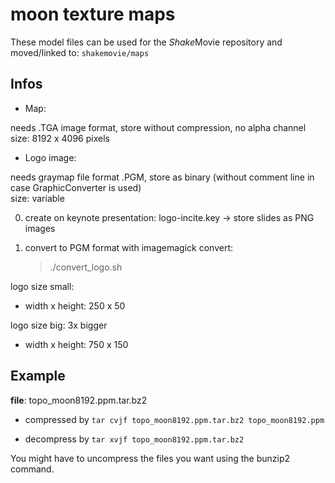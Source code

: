# moon texture maps


These model files can be used for the *Shake*Movie repository and moved/linked to:
``
shakemovie/maps
``

## Infos

- Map:

needs .TGA image format, store without compression, no alpha channel<br>
size: 8192 x 4096 pixels


- Logo image:

needs graymap file format .PGM, store as binary (without comment line in case GraphicConverter is used)<br>
size: variable

0. create on keynote presentation: logo-incite.key
   -> store slides as PNG images

1. convert to PGM format with imagemagick convert:
   > ./convert_logo.sh

logo size small:
* width x height: 250 x 50

logo size big: 3x bigger
* width x height: 750 x 150


## Example

**file**: topo_moon8192.ppm.tar.bz2

- compressed by `tar cvjf topo_moon8192.ppm.tar.bz2 topo_moon8192.ppm`

- decompress by `tar xvjf topo_moon8192.ppm.tar.bz2` 

You might have to uncompress the files you want using the bunzip2 command.

